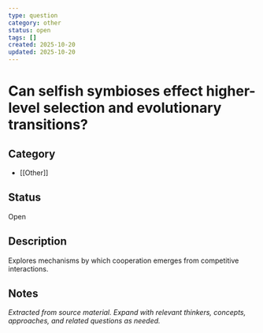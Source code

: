 ```yaml
---
type: question
category: other
status: open
tags: []
created: 2025-10-20
updated: 2025-10-20
---
```


# Can selfish symbioses effect higher-level selection and evolutionary transitions?

## Category

- [[Other]]

## Status

Open

## Description

Explores mechanisms by which cooperation emerges from competitive interactions.

## Notes

*Extracted from source material. Expand with relevant thinkers, concepts, approaches, and related questions as needed.*
